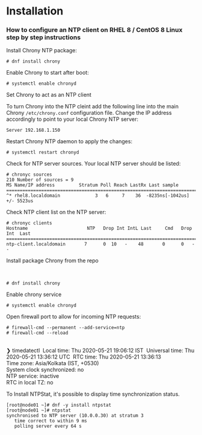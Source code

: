 # Installation



### How to configure an NTP client on RHEL 8 / CentOS 8 Linux step by step instructions



Install Chrony NTP package:

```
# dnf install chrony
```

Enable Chrony to start after boot:

```
# systemctl enable chronyd
```

Set Chrony to act as an NTP client

To turn Chrony into the NTP cleint add the following line into the main Chrony `/etc/chrony.conf` configuration file. Change the IP address accordingly to point to your local Chrony NTP server:

```
Server 192.168.1.150
```

Restart Chrony NTP daemon to apply the changes:

```
# systemctl restart chronyd
```



Check for NTP server sources. Your local NTP server should be listed:

```
# chronyc sources 
210 Number of sources = 9
MS Name/IP address         Stratum Poll Reach LastRx Last sample               
===============================================================================
^* rhel8.localdomain             3   6     7    36  -8235ns[-1042us] +/- 5523us
```



Check NTP client list on the NTP server:

```
# chronyc clients
Hostname                      NTP   Drop Int IntL Last     Cmd   Drop Int  Last
===============================================================================
ntp-client.localdomain       7      0  10   -    48       0      0   -     -
```





Install package Chrony from the repo

​	

```
# dnf install chrony
```

Enable chrony service

```
# systemctl enable chronyd
```



Open firewall port to allow for incoming NTP requests:
	
```
# firewall-cmd --permanent --add-service=ntp
# firewall-cmd --reload
```


​		
❯ timedatectl
​               Local time: Thu 2020-05-21 19:06:12 IST
​           Universal time: Thu 2020-05-21 13:36:12 UTC
​                 RTC time: Thu 2020-05-21 13:36:13    
​                Time zone: Asia/Kolkata (IST, +0530)  
System clock synchronized: no                         
​              NTP service: inactive                   
​          RTC in local TZ: no                         





To Install NTPStat, it's possible to display time synchronization status.

```
[root@node01 ~]# dnf -y install ntpstat
[root@node01 ~]# ntpstat
synchronised to NTP server (10.0.0.30) at stratum 3
   time correct to within 9 ms
   polling server every 64 s
```

